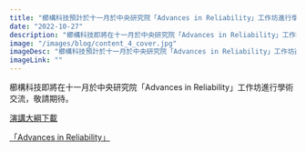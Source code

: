 ```yaml
---
title: "櫛構科技預計於十一月於中央研究院「Advances in Reliability」工作坊進行學術交流"
date: "2022-10-27"
description: "櫛構科技即將在十一月於中央研究院「Advances in Reliability」工作坊進行學術交流。演講大綱下載。"
image: "/images/blog/content_4_cover.jpg"
imageDesc: "櫛構科技預計於十一月於中央研究院「Advances in Reliability」工作坊進行學術交流"
imageLink: ""
---
```


<p>
    櫛構科技即將在十一月於中央研究院「Advances in Reliability」工作坊進行學術交流，敬請期待。
</p>
<p>
    <a href="https://www3.stat.sinica.edu.tw/air2022/dl/Wei-Ming%20Li.pdf">
        演講大綱下載
    </a>
</p>
<p>
    <a href="https://www3.stat.sinica.edu.tw/air2022/">
        「Advances in Reliability」
    </a>
</p>

